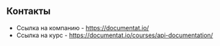 ## Контакты

* Ссылка на компанию - https://documentat.io/
* Ссылка на курс - https://documentat.io/courses/api-documentation/
